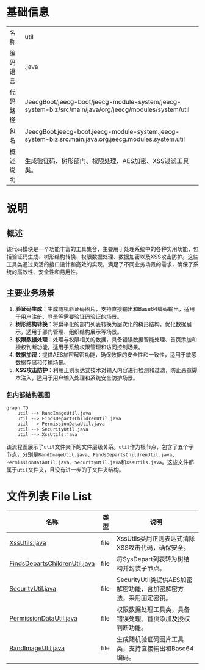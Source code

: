 # 基础信息

|      |      |
|------|------|
| 名称 | util |
| 编码语言 | .java |
| 代码路径 | JeecgBoot/jeecg-boot/jeecg-module-system/jeecg-system-biz/src/main/java/org/jeecg/modules/system/util |
| 包名 | JeecgBoot.jeecg-boot.jeecg-module-system.jeecg-system-biz.src.main.java.org.jeecg.modules.system.util |
| 概述说明 | 生成验证码、树形部门、权限处理、AES加密、XSS过滤工具类。 |

# 说明

## 概述
该代码模块是一个功能丰富的工具集合，主要用于处理系统中的各种实用功能，包括验证码生成、树形结构转换、权限数据处理、数据加密以及XSS攻击防护。这些工具类通过灵活的接口设计和高效的实现，满足了不同业务场景的需求，确保了系统的高效性、安全性和易用性。

## 主要业务场景
1. **验证码生成**：生成随机验证码图片，支持直接输出和Base64编码输出，适用于用户注册、登录等需要验证码验证的场景。
2. **树形结构转换**：将扁平化的部门列表转换为层次化的树形结构，优化数据展示，适用于部门管理、组织结构展示等场景。
3. **权限数据处理**：处理与权限相关的数据，具备错误数据智能处理、首页添加和授权判断功能，适用于系统权限管理和访问控制场景。
4. **数据加密**：提供AES加密解密功能，确保数据的安全性和一致性，适用于敏感数据存储和传输场景。
5. **XSS攻击防护**：利用正则表达式技术对输入内容进行检测和过滤，防止恶意脚本注入，适用于用户输入处理和系统安全防护场景。


### 包内部结构视图

```mermaid
graph TD
    util --> RandImageUtil.java
    util --> FindsDepartsChildrenUtil.java
    util --> PermissionDataUtil.java
    util --> SecurityUtil.java
    util --> XssUtils.java
```

该流程图展示了`util`文件夹下的文件层级关系。`util`作为根节点，包含了五个子节点，分别是`RandImageUtil.java`、`FindsDepartsChildrenUtil.java`、`PermissionDataUtil.java`、`SecurityUtil.java`和`XssUtils.java`。这些文件都属于`util`文件夹，且没有进一步的子文件夹结构。

# 文件列表 File List

| 名称   | 类型  | 说明 |
|-------|------|-------------|
| [XssUtils.java](XssUtils.md) | file | XssUtils类用正则表达式清除XSS攻击代码，确保安全。 |
| [FindsDepartsChildrenUtil.java](FindsDepartsChildrenUtil.md) | file | 将SysDepart列表转为树结构并封装子节点。 |
| [SecurityUtil.java](SecurityUtil.md) | file | SecurityUtil类提供AES加密解密功能，含加密解密方法，采用固定密钥。 |
| [PermissionDataUtil.java](PermissionDataUtil.md) | file | 权限数据处理工具类，具备错误处理、首页添加及授权判断功能。 |
| [RandImageUtil.java](RandImageUtil.md) | file | 生成随机验证码图片工具类，支持直接输出和Base64编码。 |


